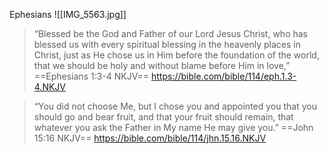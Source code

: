 

Ephesians
![[IMG_5563.jpg]]
> “Blessed be the God and Father of our Lord Jesus Christ, who has blessed us with every spiritual blessing in the heavenly places in Christ, just as He chose us in Him before the foundation of the world, that we should be holy and without blame before Him in love,”
‭‭==Ephesians‬ ‭1‬:‭3‬-‭4‬ ‭NKJV‬‬==
https://bible.com/bible/114/eph.1.3-4.NKJV

> “You did not choose Me, but I chose you and appointed you that you should go and bear fruit, and that your fruit should remain, that whatever you ask the Father in My name He may give you.”
‭‭==John‬ ‭15‬:‭16‬ ‭NKJV‬‬==
https://bible.com/bible/114/jhn.15.16.NKJV